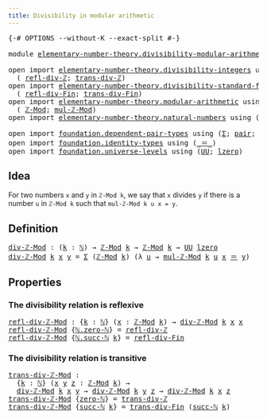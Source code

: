 ```yaml
---
title: Divisibility in modular arithmetic
---
```


<pre class="Agda"><a id="60" class="Symbol">{-#</a> <a id="64" class="Keyword">OPTIONS</a> <a id="72" class="Pragma">--without-K</a> <a id="84" class="Pragma">--exact-split</a> <a id="98" class="Symbol">#-}</a>

<a id="103" class="Keyword">module</a> <a id="110" href="elementary-number-theory.divisibility-modular-arithmetic.html" class="Module">elementary-number-theory.divisibility-modular-arithmetic</a> <a id="167" class="Keyword">where</a>

<a id="174" class="Keyword">open</a> <a id="179" class="Keyword">import</a> <a id="186" href="elementary-number-theory.divisibility-integers.html" class="Module">elementary-number-theory.divisibility-integers</a> <a id="233" class="Keyword">using</a>
  <a id="241" class="Symbol">(</a> <a id="243" href="elementary-number-theory.divisibility-integers.html#2327" class="Function">refl-div-ℤ</a><a id="253" class="Symbol">;</a> <a id="255" href="elementary-number-theory.divisibility-integers.html#2431" class="Function">trans-div-ℤ</a><a id="266" class="Symbol">)</a>
<a id="268" class="Keyword">open</a> <a id="273" class="Keyword">import</a> <a id="280" href="elementary-number-theory.divisibility-standard-finite-types.html" class="Module">elementary-number-theory.divisibility-standard-finite-types</a> <a id="340" class="Keyword">using</a>
  <a id="348" class="Symbol">(</a> <a id="350" href="elementary-number-theory.divisibility-standard-finite-types.html#1387" class="Function">refl-div-Fin</a><a id="362" class="Symbol">;</a> <a id="364" href="elementary-number-theory.divisibility-standard-finite-types.html#1600" class="Function">trans-div-Fin</a><a id="377" class="Symbol">)</a>
<a id="379" class="Keyword">open</a> <a id="384" class="Keyword">import</a> <a id="391" href="elementary-number-theory.modular-arithmetic.html" class="Module">elementary-number-theory.modular-arithmetic</a> <a id="435" class="Keyword">using</a>
  <a id="443" class="Symbol">(</a> <a id="445" href="elementary-number-theory.modular-arithmetic.html#3748" class="Function">ℤ-Mod</a><a id="450" class="Symbol">;</a> <a id="452" href="elementary-number-theory.modular-arithmetic.html#12575" class="Function">mul-ℤ-Mod</a><a id="461" class="Symbol">)</a>
<a id="463" class="Keyword">open</a> <a id="468" class="Keyword">import</a> <a id="475" href="elementary-number-theory.natural-numbers.html" class="Module">elementary-number-theory.natural-numbers</a> <a id="516" class="Keyword">using</a> <a id="522" class="Symbol">(</a><a id="523" href="elementary-number-theory.natural-numbers.html#1548" class="Datatype">ℕ</a><a id="524" class="Symbol">;</a> <a id="526" href="elementary-number-theory.natural-numbers.html#1569" class="InductiveConstructor">zero-ℕ</a><a id="532" class="Symbol">;</a> <a id="534" href="elementary-number-theory.natural-numbers.html#1582" class="InductiveConstructor">succ-ℕ</a><a id="540" class="Symbol">)</a>

<a id="543" class="Keyword">open</a> <a id="548" class="Keyword">import</a> <a id="555" href="foundation.dependent-pair-types.html" class="Module">foundation.dependent-pair-types</a> <a id="587" class="Keyword">using</a> <a id="593" class="Symbol">(</a><a id="594" href="foundation-core.dependent-pair-types.html#515" class="Record">Σ</a><a id="595" class="Symbol">;</a> <a id="597" href="foundation-core.dependent-pair-types.html#588" class="InductiveConstructor">pair</a><a id="601" class="Symbol">;</a> <a id="603" href="foundation-core.dependent-pair-types.html#605" class="Field">pr1</a><a id="606" class="Symbol">;</a> <a id="608" href="foundation-core.dependent-pair-types.html#617" class="Field">pr2</a><a id="611" class="Symbol">)</a>
<a id="613" class="Keyword">open</a> <a id="618" class="Keyword">import</a> <a id="625" href="foundation.identity-types.html" class="Module">foundation.identity-types</a> <a id="651" class="Keyword">using</a> <a id="657" class="Symbol">(</a><a id="658" href="foundation-core.identity-types.html#1865" class="Function Operator">_＝_</a><a id="661" class="Symbol">)</a>
<a id="663" class="Keyword">open</a> <a id="668" class="Keyword">import</a> <a id="675" href="foundation.universe-levels.html" class="Module">foundation.universe-levels</a> <a id="702" class="Keyword">using</a> <a id="708" class="Symbol">(</a><a id="709" href="foundation-core.universe-levels.html#235" class="Primitive">UU</a><a id="711" class="Symbol">;</a> <a id="713" href="Agda.Primitive.html#764" class="Primitive">lzero</a><a id="718" class="Symbol">)</a>
</pre>
## Idea

For two numbers `x` and `y` in `ℤ-Mod k`, we say that `x` divides `y` if there is a number `u` in `ℤ-Mod k` such that `mul-ℤ-Mod k u x = y`.

## Definition

<pre class="Agda"><a id="div-ℤ-Mod"></a><a id="899" href="elementary-number-theory.divisibility-modular-arithmetic.html#899" class="Function">div-ℤ-Mod</a> <a id="909" class="Symbol">:</a> <a id="911" class="Symbol">(</a><a id="912" href="elementary-number-theory.divisibility-modular-arithmetic.html#912" class="Bound">k</a> <a id="914" class="Symbol">:</a> <a id="916" href="elementary-number-theory.natural-numbers.html#1548" class="Datatype">ℕ</a><a id="917" class="Symbol">)</a> <a id="919" class="Symbol">→</a> <a id="921" href="elementary-number-theory.modular-arithmetic.html#3748" class="Function">ℤ-Mod</a> <a id="927" href="elementary-number-theory.divisibility-modular-arithmetic.html#912" class="Bound">k</a> <a id="929" class="Symbol">→</a> <a id="931" href="elementary-number-theory.modular-arithmetic.html#3748" class="Function">ℤ-Mod</a> <a id="937" href="elementary-number-theory.divisibility-modular-arithmetic.html#912" class="Bound">k</a> <a id="939" class="Symbol">→</a> <a id="941" href="foundation-core.universe-levels.html#235" class="Primitive">UU</a> <a id="944" href="Agda.Primitive.html#764" class="Primitive">lzero</a>
<a id="950" href="elementary-number-theory.divisibility-modular-arithmetic.html#899" class="Function">div-ℤ-Mod</a> <a id="960" href="elementary-number-theory.divisibility-modular-arithmetic.html#960" class="Bound">k</a> <a id="962" href="elementary-number-theory.divisibility-modular-arithmetic.html#962" class="Bound">x</a> <a id="964" href="elementary-number-theory.divisibility-modular-arithmetic.html#964" class="Bound">y</a> <a id="966" class="Symbol">=</a> <a id="968" href="foundation-core.dependent-pair-types.html#515" class="Record">Σ</a> <a id="970" class="Symbol">(</a><a id="971" href="elementary-number-theory.modular-arithmetic.html#3748" class="Function">ℤ-Mod</a> <a id="977" href="elementary-number-theory.divisibility-modular-arithmetic.html#960" class="Bound">k</a><a id="978" class="Symbol">)</a> <a id="980" class="Symbol">(λ</a> <a id="983" href="elementary-number-theory.divisibility-modular-arithmetic.html#983" class="Bound">u</a> <a id="985" class="Symbol">→</a> <a id="987" href="elementary-number-theory.modular-arithmetic.html#12575" class="Function">mul-ℤ-Mod</a> <a id="997" href="elementary-number-theory.divisibility-modular-arithmetic.html#960" class="Bound">k</a> <a id="999" href="elementary-number-theory.divisibility-modular-arithmetic.html#983" class="Bound">u</a> <a id="1001" href="elementary-number-theory.divisibility-modular-arithmetic.html#962" class="Bound">x</a> <a id="1003" href="foundation-core.identity-types.html#1865" class="Function Operator">＝</a> <a id="1005" href="elementary-number-theory.divisibility-modular-arithmetic.html#964" class="Bound">y</a><a id="1006" class="Symbol">)</a>
</pre>
## Properties

### The divisibility relation is reflexive

<pre class="Agda"><a id="refl-div-ℤ-Mod"></a><a id="1080" href="elementary-number-theory.divisibility-modular-arithmetic.html#1080" class="Function">refl-div-ℤ-Mod</a> <a id="1095" class="Symbol">:</a> <a id="1097" class="Symbol">{</a><a id="1098" href="elementary-number-theory.divisibility-modular-arithmetic.html#1098" class="Bound">k</a> <a id="1100" class="Symbol">:</a> <a id="1102" href="elementary-number-theory.natural-numbers.html#1548" class="Datatype">ℕ</a><a id="1103" class="Symbol">}</a> <a id="1105" class="Symbol">(</a><a id="1106" href="elementary-number-theory.divisibility-modular-arithmetic.html#1106" class="Bound">x</a> <a id="1108" class="Symbol">:</a> <a id="1110" href="elementary-number-theory.modular-arithmetic.html#3748" class="Function">ℤ-Mod</a> <a id="1116" href="elementary-number-theory.divisibility-modular-arithmetic.html#1098" class="Bound">k</a><a id="1117" class="Symbol">)</a> <a id="1119" class="Symbol">→</a> <a id="1121" href="elementary-number-theory.divisibility-modular-arithmetic.html#899" class="Function">div-ℤ-Mod</a> <a id="1131" href="elementary-number-theory.divisibility-modular-arithmetic.html#1098" class="Bound">k</a> <a id="1133" href="elementary-number-theory.divisibility-modular-arithmetic.html#1106" class="Bound">x</a> <a id="1135" href="elementary-number-theory.divisibility-modular-arithmetic.html#1106" class="Bound">x</a>
<a id="1137" href="elementary-number-theory.divisibility-modular-arithmetic.html#1080" class="Function">refl-div-ℤ-Mod</a> <a id="1152" class="Symbol">{</a><a id="1153" href="elementary-number-theory.natural-numbers.html#1569" class="InductiveConstructor">ℕ.zero-ℕ</a><a id="1161" class="Symbol">}</a> <a id="1163" class="Symbol">=</a> <a id="1165" href="elementary-number-theory.divisibility-integers.html#2327" class="Function">refl-div-ℤ</a>
<a id="1176" href="elementary-number-theory.divisibility-modular-arithmetic.html#1080" class="Function">refl-div-ℤ-Mod</a> <a id="1191" class="Symbol">{</a><a id="1192" href="elementary-number-theory.natural-numbers.html#1582" class="InductiveConstructor">ℕ.succ-ℕ</a> <a id="1201" href="elementary-number-theory.divisibility-modular-arithmetic.html#1201" class="Bound">k</a><a id="1202" class="Symbol">}</a> <a id="1204" class="Symbol">=</a> <a id="1206" href="elementary-number-theory.divisibility-standard-finite-types.html#1387" class="Function">refl-div-Fin</a>
</pre>
### The divisibility relation is transitive

<pre class="Agda"><a id="trans-div-ℤ-Mod"></a><a id="1277" href="elementary-number-theory.divisibility-modular-arithmetic.html#1277" class="Function">trans-div-ℤ-Mod</a> <a id="1293" class="Symbol">:</a>
  <a id="1297" class="Symbol">{</a><a id="1298" href="elementary-number-theory.divisibility-modular-arithmetic.html#1298" class="Bound">k</a> <a id="1300" class="Symbol">:</a> <a id="1302" href="elementary-number-theory.natural-numbers.html#1548" class="Datatype">ℕ</a><a id="1303" class="Symbol">}</a> <a id="1305" class="Symbol">(</a><a id="1306" href="elementary-number-theory.divisibility-modular-arithmetic.html#1306" class="Bound">x</a> <a id="1308" href="elementary-number-theory.divisibility-modular-arithmetic.html#1308" class="Bound">y</a> <a id="1310" href="elementary-number-theory.divisibility-modular-arithmetic.html#1310" class="Bound">z</a> <a id="1312" class="Symbol">:</a> <a id="1314" href="elementary-number-theory.modular-arithmetic.html#3748" class="Function">ℤ-Mod</a> <a id="1320" href="elementary-number-theory.divisibility-modular-arithmetic.html#1298" class="Bound">k</a><a id="1321" class="Symbol">)</a> <a id="1323" class="Symbol">→</a>
  <a id="1327" href="elementary-number-theory.divisibility-modular-arithmetic.html#899" class="Function">div-ℤ-Mod</a> <a id="1337" href="elementary-number-theory.divisibility-modular-arithmetic.html#1298" class="Bound">k</a> <a id="1339" href="elementary-number-theory.divisibility-modular-arithmetic.html#1306" class="Bound">x</a> <a id="1341" href="elementary-number-theory.divisibility-modular-arithmetic.html#1308" class="Bound">y</a> <a id="1343" class="Symbol">→</a> <a id="1345" href="elementary-number-theory.divisibility-modular-arithmetic.html#899" class="Function">div-ℤ-Mod</a> <a id="1355" href="elementary-number-theory.divisibility-modular-arithmetic.html#1298" class="Bound">k</a> <a id="1357" href="elementary-number-theory.divisibility-modular-arithmetic.html#1308" class="Bound">y</a> <a id="1359" href="elementary-number-theory.divisibility-modular-arithmetic.html#1310" class="Bound">z</a> <a id="1361" class="Symbol">→</a> <a id="1363" href="elementary-number-theory.divisibility-modular-arithmetic.html#899" class="Function">div-ℤ-Mod</a> <a id="1373" href="elementary-number-theory.divisibility-modular-arithmetic.html#1298" class="Bound">k</a> <a id="1375" href="elementary-number-theory.divisibility-modular-arithmetic.html#1306" class="Bound">x</a> <a id="1377" href="elementary-number-theory.divisibility-modular-arithmetic.html#1310" class="Bound">z</a>
<a id="1379" href="elementary-number-theory.divisibility-modular-arithmetic.html#1277" class="Function">trans-div-ℤ-Mod</a> <a id="1395" class="Symbol">{</a><a id="1396" href="elementary-number-theory.natural-numbers.html#1569" class="InductiveConstructor">zero-ℕ</a><a id="1402" class="Symbol">}</a> <a id="1404" class="Symbol">=</a> <a id="1406" href="elementary-number-theory.divisibility-integers.html#2431" class="Function">trans-div-ℤ</a>
<a id="1418" href="elementary-number-theory.divisibility-modular-arithmetic.html#1277" class="Function">trans-div-ℤ-Mod</a> <a id="1434" class="Symbol">{</a><a id="1435" href="elementary-number-theory.natural-numbers.html#1582" class="InductiveConstructor">succ-ℕ</a> <a id="1442" href="elementary-number-theory.divisibility-modular-arithmetic.html#1442" class="Bound">k</a><a id="1443" class="Symbol">}</a> <a id="1445" class="Symbol">=</a> <a id="1447" href="elementary-number-theory.divisibility-standard-finite-types.html#1600" class="Function">trans-div-Fin</a> <a id="1461" class="Symbol">(</a><a id="1462" href="elementary-number-theory.natural-numbers.html#1582" class="InductiveConstructor">succ-ℕ</a> <a id="1469" href="elementary-number-theory.divisibility-modular-arithmetic.html#1442" class="Bound">k</a><a id="1470" class="Symbol">)</a>
</pre>